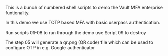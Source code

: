 This is a bunch of numbered shell scripts to demo the Vault MFA enterprise funtionality.

In this demo we use TOTP based MFA with basic userpass authentication.

Run scripts 01-08 to run through the demo
use Script 09 to destroy

The step 05 will generate a qr.png (QR code) file which can be used to configure OTP in e.g. Google authenticator


